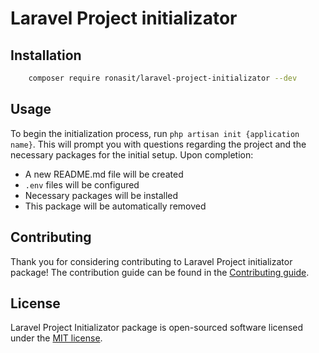 # Laravel Project initializator

## Installation

```bash
    composer require ronasit/laravel-project-initializator --dev
```

## Usage
To begin the initialization process, run `php artisan init {application name}`. 
This will prompt you with questions regarding the project and the necessary packages for the initial setup.
Upon completion:
 - A new README.md file will be created
 - `.env` files will be configured
 - Necessary packages will be installed
 - This package will be automatically removed

## Contributing
Thank you for considering contributing to Laravel Project initializator package! The contribution guide
can be found in the [Contributing guide](CONTRIBUTING.md).

## License
Laravel Project Initializator package is open-sourced software licensed under the [MIT license](LICENSE).